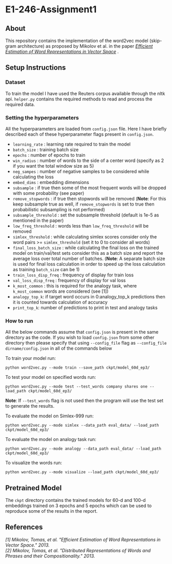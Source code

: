 # E1-246-Assignment1

## About
This repository contains the implementation of the word2vec model (skip-gram architecture) as proposed by Mikolov et al. in the paper *[Efficient Estimation of Word Representations in Vector Space](https://arxiv.org/pdf/1301.3781.pdf)* .

## Setup Instructions

### Dataset
To train the model I have used the Reuters corpus available through the nltk api. `helper.py` contains the required methods to read and process the required data. 

### Setting the hyperparameters
All the hyperparameters are loaded from `config.json` file. Here I have briefly described each of these hyperparameter flags present in `config.json`.
* `learning_rate` : learning rate required to train the model
* `batch_size` : training batch size
* `epochs` : number of epochs to train
* `win_radius` : number of words to the side of a center word (specify as 2 if you want the total window size as 5)
* `neg_sampes` : number of negative samples to be considered while calculating the loss
* `embed_dims` : embedding dimensions
* `subsample` : if true then some of the most frequent words will be dropped with some probability (see paper)
* `remove_stopwords` : if true then stopwords will be removed (**Note**: For this keep subsample true as well, if `remove_stopwords` is set to true then probabilistic subsampling is not performed)
* `subsample_threshold` : set the subsample threshold (default is 1e-5 as mentioned in the paper)
* `low_freq_threshold` : words less than `low_freq_threshold` will be removed
* `simlex_threshold` : while calculating simlex scores consider only the word pairs >= `simlex_threshold` (set it to 0 to consider all words)
* `final_loss_batch_size` : while calculating the final loss on the trained model on train/val/test sets consider this as a batch size and report the average loss over total number of batches. (**Note**: A separate batch size is used for final loss calculation in order to speed up the loss calculation as training `batch_size` can be 1)
* `train_loss_disp_freq` : frequency of display for train loss
* `val_loss_disp_freq` : frequency of display for val loss
* `k_most_common` : this is required for the analogy task, where `k_most_common` words are considered (see [1])
* `analogy_top_k`: if target word occurs in 0:analogy_top_k predictions then it is counted towards calculation of accuracy
* `print_top_k`: number of predictions to print in test and analogy tasks
### How to run

All the below commands assume that `config.json` is present in the same directory as the code. If you wish to load `config.json` from some other directory then please specify that using `--config_file` flag as `--config_file dirname/config.json` in all of the commands below

To train your model run:
```
python word2vec.py --mode train --save_path ckpt/model_60d_ep3/ 
```
To test your model on specified words run:
```
python word2vec.py --mode test --test_words company shares one --load_path ckpt/model_60d_ep3/ 
```
**Note**: If `--test_words` flag is not used then the program will use the test set to generate the results.

To evaluate the model on Simlex-999 run:
```
python word2vec.py --mode simlex --data_path eval_data/ --load_path ckpt/model_60d_ep3/
```
To evaluate the model on analogy task run:
```
python word2vec.py --mode analogy --data_path eval_data/ --load_path ckpt/model_60d_ep3/
```
To visualize the words run:
```
python word2vec.py --mode visualize --load_path ckpt/model_60d_ep3/
```
## Pretrained Model
The `ckpt` directory contains the trained models for 60-d and 100-d embeddings trained on 3 epochs and 5 epochs which can be used to reproduce some of the results in the report.

## References
<cite>[1] Mikolov, Tomas, et al. "Efficient Estimation of Word Representations in Vector Space." 2013.</cite> <br>
<cite>[2] Mikolov, Tomas, et al. "Distributed Representations of Words and Phrases and their Compositionality." 2013.</cite>
